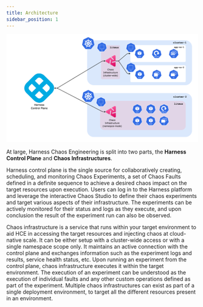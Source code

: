 ```yaml
---
title: Architecture
sidebar_position: 1
---
```


![Architecture](./static/architecture.png)

At large, Harness Chaos Engineering is split into two parts, the **Harness Control Plane** and **Chaos Infrastructures**.

Harness control plane is the single source for collaboratively creating, scheduling, and monitoring Chaos Experiments, a set of Chaos Faults defined in a definite sequence to achieve a desired chaos impact on the target resources upon execution. Users can log in to the Harness platform and leverage the interactive Chaos Studio to define their chaos experiments and target various aspects of their infrastructure. The experiments can be actively monitored for their status and logs as they execute, and upon conclusion the result of the experiment run can also be observed.

Chaos infrastructure is a service that runs within your target environment to aid HCE in accessing the target resources and injecting chaos at cloud-native scale. It can be either setup with a cluster-wide access or with a single namespace scope only. It maintains an active connection with the control plane and exchanges information such as the experiment logs and results, service health status, etc. Upon running an experiment from the control plane, chaos infrastructure executes it within the target environment. The execution of an experiment can be understood as the execution of individual faults and any other custom operations defined as part of the experiment. Multiple chaos infrastructures can exist as part of a single deployment environment, to target all the different resources present in an environment.
